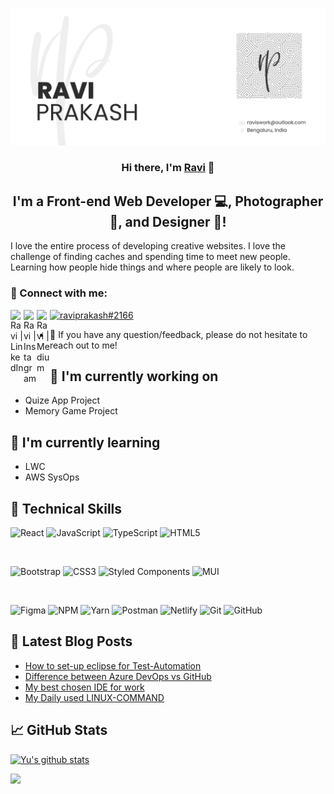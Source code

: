 <p align="center">
  <a href="https://raviprakash.vercel.app/" target="_blank" rel="noreferrer"><img src="https://raw.githubusercontent.com/raviprakash11/raviprakash11/main/redme-banner.png" alt="my banner"></a>
</p>

<h3 align="center">
Hi there, I'm <a href="https://raviprakash.vercel.app/" target="_blank" rel="noreferrer">Ravi</a> 👋
</h3>

<h2 align="center">
I'm a Front-end Web Developer 💻, Photographer 📸, and Designer 🎨!
</h2> 

I love the entire process of developing creative websites. I love the challenge of finding caches and spending time to meet new people. Learning how people hide things and where people are likely to look.

### 🤝 Connect with me:

<a href="https://www.linkedin.com/in/raviprakashh/"><img align="left" src="https://raw.githubusercontent.com/yushi1007/yushi1007/main/images/linkedin.svg" alt="Ravi | LinkedIn" width="21px"/></a>
<a href="https://instagram.com/__raviprakash"><img align="left" src="https://raw.githubusercontent.com/yushi1007/yushi1007/main/images/instagram.svg" alt="Ravi | Instagram" width="21px"/></a>
<a href="https://raviprakashh.medium.com/"><img align="left" src="https://raw.githubusercontent.com/yushi1007/yushi1007/main/images/medium.svg" alt="Ravi | Medium" width="21px"/></a>
<a href="https://discordapp.com/users/955343456266506241"><img src="https://img.shields.io/badge/Discord-7289DA?style=for-the-badge&logoColor=white" alt="raviprakash#2166" ></a>
</br>
- 💬 If you have any question/feedback, please do not hesitate to reach out to me!

## 🔭 I'm currently working on

- Quize App Project
- Memory Game Project

## 🌱 I'm currently learning

- LWC
- AWS SysOps

## 💼 Technical Skills

![React](https://img.shields.io/badge/react-%2320232a.svg?style=for-the-badge&logo=react&logoColor=%2361DAFB)
![JavaScript](https://img.shields.io/badge/javascript-%23323330.svg?style=for-the-badge&logo=javascript&logoColor=%23F7DF1E)
![TypeScript](https://img.shields.io/badge/typescript-%23007ACC.svg?style=for-the-badge&logo=typescript&logoColor=white)
![HTML5](https://img.shields.io/badge/html5-%23E34F26.svg?style=for-the-badge&logo=html5&logoColor=white)

</br>

![Bootstrap](https://img.shields.io/badge/bootstrap-%23563D7C.svg?style=for-the-badge&logo=bootstrap&logoColor=white)
![CSS3](https://img.shields.io/badge/css3-%231572B6.svg?style=for-the-badge&logo=css3&logoColor=white)
![Styled Components](https://img.shields.io/badge/styled--components-DB7093?style=for-the-badge&logo=styled-components&logoColor=white)
![MUI](https://img.shields.io/badge/MUI-%230081CB.svg?style=for-the-badge&logo=mui&logoColor=white)

</br>

![Figma](https://img.shields.io/badge/figma-%23F24E1E.svg?style=for-the-badge&logo=figma&logoColor=white)
![NPM](https://img.shields.io/badge/NPM-%23000000.svg?style=for-the-badge&logo=npm&logoColor=white)
![Yarn](https://img.shields.io/badge/yarn-%232C8EBB.svg?style=for-the-badge&logo=yarn&logoColor=white)
![Postman](https://img.shields.io/badge/Postman-FF6C37?style=for-the-badge&logo=postman&logoColor=white)
![Netlify](https://img.shields.io/badge/netlify-%23000000.svg?style=for-the-badge&logo=netlify&logoColor=#00C7B7)
![Git](https://img.shields.io/badge/git-%23F05033.svg?style=for-the-badge&logo=git&logoColor=white)
![GitHub](https://img.shields.io/badge/github-%23121011.svg?style=for-the-badge&logo=github&logoColor=white)

## 📝 Latest Blog Posts

- [How to set-up eclipse for Test-Automation](https://raviprakashh.medium.com/eclipse-set-up-for-automation-4e4cf9eea284)
- [Difference between Azure DevOps vs GitHub](https://raviprakashh.medium.com/azure-devops-vs-github-1f906453ba33)
- [My best chosen IDE for work](https://raviprakashh.medium.com/my-best-chosen-ide-407d9eb03493)
- [My Daily used LINUX-COMMAND](https://raviprakashh.medium.com/my-daily-used-linux-command-21af7c06b58f)

## 📈 GitHub Stats 

[![Yu's github stats](https://github-readme-stats.vercel.app/api?username=raviprakash11)](https://github.com/raviprakash11)

<img src="https://api.visitorbadge.io/api/visitors?path=https%3A%2F%2Fgithub.com%2Fraviprakash11%2Fraviprakash11&label=VISITORS&labelColor=%23007EC6&countColor=%23ggg" />
